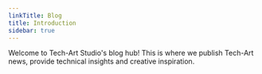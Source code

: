 ```yaml
---
linkTitle: Blog
title: Introduction
sidebar: true
---
```


Welcome to Tech-Art Studio's blog hub! This is where we publish Tech-Art news, provide technical insights and creative inspiration.
